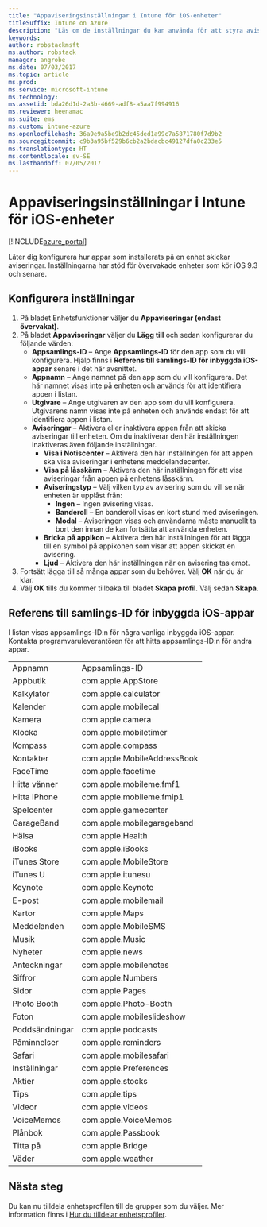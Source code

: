 ```yaml
---
title: "Appaviseringsinställningar i Intune för iOS-enheter"
titleSuffix: Intune on Azure
description: "Läs om de inställningar du kan använda för att styra aviseringar från appar i iOS-enheter.”"
keywords: 
author: robstackmsft
ms.author: robstack
manager: angrobe
ms.date: 07/03/2017
ms.topic: article
ms.prod: 
ms.service: microsoft-intune
ms.technology: 
ms.assetid: bda26d1d-2a3b-4669-adf8-a5aa7f994916
ms.reviewer: heenamac
ms.suite: ems
ms.custom: intune-azure
ms.openlocfilehash: 36a9e9a5be9b2dc45ded1a99c7a5871780f7d9b2
ms.sourcegitcommit: c9b3a95bf529b6cb2a2bdacbc49127dfa0c233e5
ms.translationtype: HT
ms.contentlocale: sv-SE
ms.lasthandoff: 07/05/2017
---
```

# <a name="intune-app-notifications-settings-for-ios-devices"></a>Appaviseringsinställningar i Intune för iOS-enheter

[!INCLUDE[azure_portal](./includes/azure_portal.md)]

Låter dig konfigurera hur appar som installerats på en enhet skickar aviseringar. Inställningarna har stöd för övervakade enheter som kör iOS 9.3 och senare.

## <a name="configure-settings"></a>Konfigurera inställningar

1. På bladet Enhetsfunktioner väljer du **Appaviseringar (endast övervakat)**.
2. På bladet **Appaviseringar** väljer du **Lägg till** och sedan konfigurerar du följande värden:
    - **Appsamlings-ID** – Ange **Appsamlings-ID** för den app som du vill konfigurera. Hjälp finns i **Referens till samlings-ID för inbyggda iOS-appar** senare i det här avsnittet.
    - **Appnamn** – Ange namnet på den app som du vill konfigurera. Det här namnet visas inte på enheten och används för att identifiera appen i listan.
    - **Utgivare** – Ange utgivaren av den app som du vill konfigurera. Utgivarens namn visas inte på enheten och används endast för att identifiera appen i listan.
    - **Aviseringar** – Aktivera eller inaktivera appen från att skicka aviseringar till enheten. Om du inaktiverar den här inställningen inaktiveras även följande inställningar.
        - **Visa i Notiscenter** – Aktivera den här inställningen för att appen ska visa aviseringar i enhetens meddelandecenter.
        - **Visa på låsskärm** – Aktivera den här inställningen för att visa aviseringar från appen på enhetens låsskärm.
        - **Aviseringstyp** – Välj vilken typ av avisering som du vill se när enheten är upplåst från:
            - **Ingen** – Ingen avisering visas.
            - **Banderoll** – En banderoll visas en kort stund med aviseringen.
            - **Modal** – Aviseringen visas och användarna måste manuellt ta bort den innan de kan fortsätta att använda enheten.
        - **Bricka på appikon** – Aktivera den här inställningen för att lägga till en symbol på appikonen som visar att appen skickat en avisering.
        - **Ljud** – Aktivera den här inställningen när en avisering tas emot.
3. Fortsätt lägga till så många appar som du behöver. Välj **OK** när du är klar.
4. Välj **OK** tills du kommer tillbaka till bladet **Skapa profil**. Välj sedan **Skapa**. 


## <a name="bundle-id-reference-for-built-in-ios-apps"></a>Referens till samlings-ID för inbyggda iOS-appar

I listan visas appsamlings-ID:n för några vanliga inbyggda iOS-appar. Kontakta programvaruleverantören för att hitta appsamlings-ID:n för andra appar. 

|||
|-|-|
|Appnamn|Appsamlings-ID|
|Appbutik|com.apple.AppStore|
|Kalkylator|com.apple.calculator|
|Kalender|com.apple.mobilecal|
|Kamera|com.apple.camera|
|Klocka|com.apple.mobiletimer|
|Kompass|com.apple.compass|
|Kontakter|com.apple.MobileAddressBook|
|FaceTime|com.apple.facetime|
|Hitta vänner|com.apple.mobileme.fmf1|
|Hitta iPhone|com.apple.mobileme.fmip1|
|Spelcenter|com.apple.gamecenter|
|GarageBand|com.apple.mobilegarageband|
|Hälsa|com.apple.Health|
|iBooks|com.apple.iBooks|
|iTunes Store|com.apple.MobileStore|
|iTunes U|com.apple.itunesu|
|Keynote|com.apple.Keynote|
|E-post|com.apple.mobilemail|
|Kartor|com.apple.Maps|
|Meddelanden|com.apple.MobileSMS|
|Musik|com.apple.Music|
|Nyheter|com.apple.news|
|Anteckningar|com.apple.mobilenotes|
|Siffror|com.apple.Numbers|
|Sidor|com.apple.Pages|
|Photo Booth|com.apple.Photo-Booth|
|Foton|com.apple.mobileslideshow|
|Poddsändningar|com.apple.podcasts|
|Påminnelser|com.apple.reminders|
|Safari|com.apple.mobilesafari|
|Inställningar|com.apple.Preferences|
|Aktier|com.apple.stocks|
|Tips|com.apple.tips|
|Videor|com.apple.videos|
|VoiceMemos|com.apple.VoiceMemos|
|Plånbok|com.apple.Passbook|
|Titta på|com.apple.Bridge|
|Väder|com.apple.weather|

## <a name="next-steps"></a>Nästa steg

Du kan nu tilldela enhetsprofilen till de grupper som du väljer. Mer information finns i [Hur du tilldelar enhetsprofiler](device-profile-assign.md).

